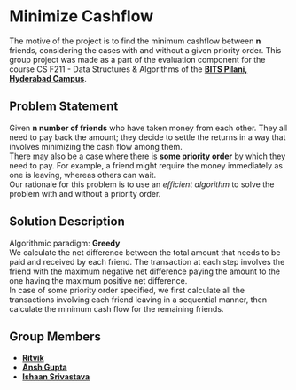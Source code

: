 # Minimize Cashflow
The motive of the project is to find the minimum cashflow between **n** friends, considering the cases with and without a given priority order. This group project was made as a part of the evaluation component for the course CS F211 - Data Structures & Algorithms of the **[BITS Pilani, Hyderabad Campus](https://www.bits-pilani.ac.in/hyderabad/)**.

## Problem Statement
Given **n number of friends** who have taken money from each other. They all need to pay back the amount; they decide to settle the returns in a way that involves minimizing the cash flow among them.\
There may also be a case where there is **some priority order** by which they need to pay. For example, a friend might require the money immediately as one is leaving, whereas others can wait.\
Our rationale for this problem is to use an *efficient algorithm* to solve the problem with and without a priority order.

## Solution Description
Algorithmic paradigm: **Greedy**\
We calculate the net difference between the total amount that needs to be paid and received by each friend. The transaction at each step involves the friend with the maximum negative net difference paying the amount to the one having the maximum positive net difference.\
In case of some priority order specified, we first calculate all the transactions involving each friend leaving in a sequential manner, then calculate the minimum cash flow for the remaining friends.

## Group Members
- **[Ritvik](https://github.com/Code-R57)**
- **[Ansh Gupta](https://github.com/anshgupta25)**
- **[Ishaan Srivastava](https://github.com/Ec5tacy)**
